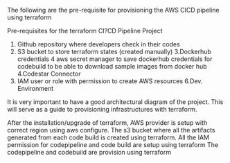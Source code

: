  The following are the pre-requisite for provisioning the AWS CICD pipeline using terraform

Pre-requisites for the terraform CI?CD Pipeline Project
1. Github repository where developers check in their codes
2. S3 bucket to store terraform states (created manually)
3.Dockerhub credentials
4 aws secret manager to save dockerhub credentials for codebuild to be able to download sample images from docker hub
4.Codestar Connector
5. IAM user or role with permission to create AWS resources
6.Dev. Environment

It is very important to have a good architectural diagram of the project. This will serve as a guide to provisioning infrastructures with terraform.

After the installation/upgrade of terraform, AWS provider is setup with correct region using aws configure.
The s3 bucket where all the artifacts generated from each code build is created using terraform. 
All the IAM permission for codepipeline and code build are setup using terraform
The codepipeline and codebuild are provision using terraform
